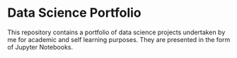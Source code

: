 # Data Science Portfolio
This repository contains a portfolio of data science projects undertaken by me for academic and self learning purposes. They are presented in the form of Jupyter Notebooks.
